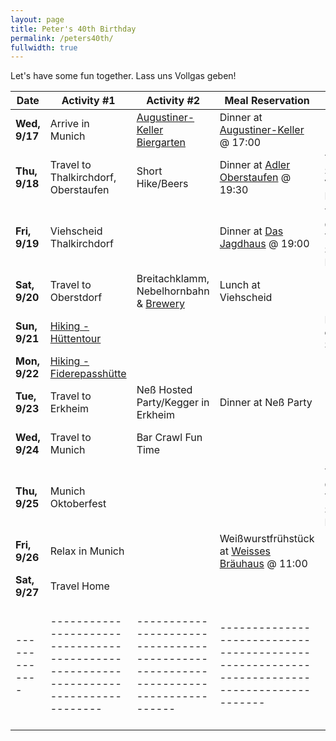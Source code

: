 ```yaml
---
layout: page
title: Peter's 40th Birthday
permalink: /peters40th/
fullwidth: true
---
```


Let's have some fun together. Lass uns Vollgas geben!

| **Date**      | **Activity #1**                                                                       | **Activity #2**                                                                     | **Meal Reservation**                                                                        | **Notes**                        | **Lodging**                                                                                                |
| ------------- | ------------------------------------------------------------------------------------- | ----------------------------------------------------------------------------------- | ------------------------------------------------------------------------------------------- |--------------------------------- | ---------------------------------------------------------------------------------------------------------- |
| **Wed, 9/17** | Arrive in Munich                                                                      | [Augustiner-Keller Biergarten](https://maps.app.goo.gl/LxswDKvQ483cAarp6)           | Dinner at [Augustiner-Keller](https://maps.app.goo.gl/LxswDKvQ483cAarp6) @ 17:00            |                                  | [Hotel Am Markt](https://www.hotel-am-markt.eu/)                                                           |
| **Thu, 9/18** | Travel to Thalkirchdorf, Oberstaufen                                                  | Short Hike/Beers                                                                    | Dinner at [Adler Oberstaufen](https://maps.app.goo.gl/phrmYFDNGfAJW54N9) @ 19:30            | Tracht Shopping Very Likely      | [Hotel Bayerischer Hof - Oberstaufen](https://www.bayer-hof.de/)                                           |
| **Fri, 9/19** | Viehscheid Thalkirchdorf                                                              |                                                                                     | Dinner at [Das Jagdhaus](https://maps.app.goo.gl/u3BDtGH7uLVoYe8g6) @ 19:00                 | Tracht & Close-Toed Shoes Needed |                                                                                                            |
| **Sat, 9/20** | Travel to Oberstdorf                                                                  | Breitachklamm, Nebelhornbahn & [Brewery](https://maps.app.goo.gl/7uZZKrXzatGezhkaA) | Lunch at Viehscheid                                                                         |                                  | [Brunnenhof Oberstdorf](https://brunnenhof-oberstdorf.de/ferienwohnungen/preise-und-buchen/buchen/#buchen) |
| **Sun, 9/21** | [Hiking - Hüttentour](https://www.bergeaktiv.de/huttentour-3-tage-oberstdorf-allgau/) |                                                                                     |                                                                                             | No Wifi or Cell Service          | [Mindelheimer Hütte](https://www.mindelheimer-huette.de/)                                                  |
| **Mon, 9/22** | [Hiking - Fiderepasshütte](https://www.fiderepasshuette.de/)                          |                                                                                     |                                                                                             |                                  | [Fiderepasshütte](https://www.fiderepasshuette.de/)                                                        |
| **Tue, 9/23** | Travel to Erkheim                                                                     | Neß Hosted Party/Kegger in Erkheim                                                  | Dinner at Neß Party                                                                         |                                  | [Landhaus](https://www.erkheimer-landhaus.de/)                                                             |
| **Wed, 9/24** | Travel to Munich                                                                      | Bar Crawl Fun Time                                                                  |                                                                                             |                                  | [Motel One Munich-Westend](https://www.motel-one.com/en/hotels/munich/hotel-munich-westend/)               |
| **Thu, 9/25** | Munich Oktoberfest                                                                    |                                                                                     |                                                                                             | Tracht & Close-Toed Shoes Needed |                                                                                                            |
| **Fri, 9/26** | Relax in Munich                                                                       |                                                                                     | Weißwurstfrühstück at [Weisses Bräuhaus](https://maps.app.goo.gl/RRPPRjt2B12NRm3M7) @ 11:00 |                                  |                                                                                                            |
| **Sat, 9/27** | Travel Home                                                                           |                                                                                     |                                                                                             |                                  |                                                                                                            |
| ------------- | ------------------------------------------------------------------------------------- | ----------------------------------------------------------------------------------- | ------------------------------------------------------------------------------------------- | -------------------------------- | ---------------------------------------------------------------------------------------------------------- |
